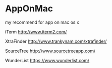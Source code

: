 AppOnMac
========

my recommend for app on mac os x

iTerm http://www.iterm2.com/

XtraFinder http://www.trankynam.com/xtrafinder/

SourceTree http://www.sourcetreeapp.com/

WunderList https://www.wunderlist.com/


